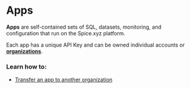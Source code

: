 # Apps

**Apps** are self-contained sets of SQL, datasets, monitoring, and configuration that run on the Spice.xyz platform.

Each app has a unique API Key and can be owned individual accounts or [**organizations**](../../core-concepts/organizations.md).

### Learn how to:

* [Transfer an app to another organization](app-transfer.md)
